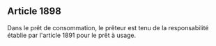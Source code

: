 Article 1898
----
Dans le prêt de consommation, le prêteur est tenu de la responsabilité établie
par l'article 1891 pour le prêt à usage.
